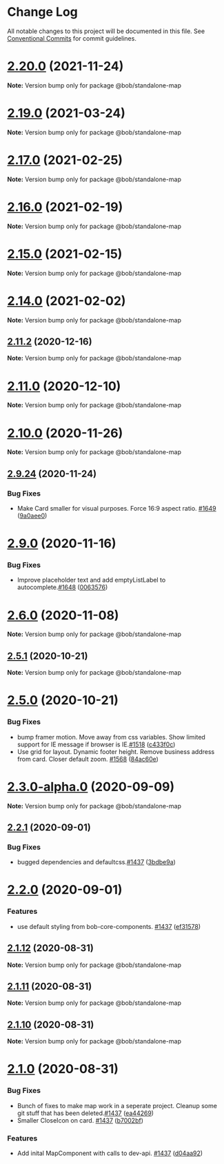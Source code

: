 # Change Log

All notable changes to this project will be documented in this file.
See [Conventional Commits](https://conventionalcommits.org) for commit guidelines.

# [2.20.0](https://ssh.dev.azure.com/v3/bobbbl/WEBAPPS/bob.mittbob.webapp/compare/v2.19.1...v2.20.0) (2021-11-24)

**Note:** Version bump only for package @bob/standalone-map





# [2.19.0](https://ssh.dev.azure.com/v3/bobbbl/WEBAPPS/bob.mittbob.webapp/compare/v2.18.1...v2.19.0) (2021-03-24)

**Note:** Version bump only for package @bob/standalone-map





# [2.17.0](https://ssh.dev.azure.com/v3/bobbbl/WEBAPPS/bob.mittbob.webapp/compare/v2.16.0...v2.17.0) (2021-02-25)

**Note:** Version bump only for package @bob/standalone-map





# [2.16.0](https://ssh.dev.azure.com/v3/bobbbl/WEBAPPS/bob.mittbob.webapp/compare/v2.15.0...v2.16.0) (2021-02-19)

**Note:** Version bump only for package @bob/standalone-map





# [2.15.0](https://ssh.dev.azure.com/v3/bobbbl/WEBAPPS/bob.mittbob.webapp/compare/v2.14.0...v2.15.0) (2021-02-15)

**Note:** Version bump only for package @bob/standalone-map





# [2.14.0](https://ssh.dev.azure.com/v3/bobbbl/WEBAPPS/bob.mittbob.webapp/compare/v2.13.1...v2.14.0) (2021-02-02)

**Note:** Version bump only for package @bob/standalone-map





## [2.11.2](https://ssh.dev.azure.com/v3/bobbbl/WEBAPPS/bob.mittbob.webapp/compare/v2.11.1...v2.11.2) (2020-12-16)

**Note:** Version bump only for package @bob/standalone-map





# [2.11.0](https://ssh.dev.azure.com/v3/bobbbl/WEBAPPS/bob.mittbob.webapp/compare/v2.10.1...v2.11.0) (2020-12-10)

**Note:** Version bump only for package @bob/standalone-map





# [2.10.0](https://ssh.dev.azure.com/v3/bobbbl/WEBAPPS/bob.mittbob.webapp/compare/v2.9.24...v2.10.0) (2020-11-26)

**Note:** Version bump only for package @bob/standalone-map





## [2.9.24](https://ssh.dev.azure.com/v3/bobbbl/WEBAPPS/bob.mittbob.webapp/compare/v2.9.23...v2.9.24) (2020-11-24)


### Bug Fixes

* Make Card smaller for visual purposes. Force 16:9 aspect ratio. [#1649](https://ssh.dev.azure.com/v3/bobbbl/WEBAPPS/bob.mittbob.webapp/issues/1649) ([9a0aee0](https://ssh.dev.azure.com/v3/bobbbl/WEBAPPS/bob.mittbob.webapp/commits/9a0aee02741d8d315678de1d25f109298dc167c6))





# [2.9.0](https://ssh.dev.azure.com/v3/bobbbl/WEBAPPS/bob.mittbob.webapp/compare/v2.8.1...v2.9.0) (2020-11-16)


### Bug Fixes

* Improve placeholder text and add emptyListLabel to autocomplete.[#1648](https://ssh.dev.azure.com/v3/bobbbl/WEBAPPS/bob.mittbob.webapp/issues/1648) ([0063576](https://ssh.dev.azure.com/v3/bobbbl/WEBAPPS/bob.mittbob.webapp/commits/00635765145a23d8fe9258a48a6de07bc6bfa595))





# [2.6.0](https://ssh.dev.azure.com/v3/bobbbl/WEBAPPS/bob.mittbob.webapp/compare/v2.5.1...v2.6.0) (2020-11-08)

**Note:** Version bump only for package @bob/standalone-map





## [2.5.1](https://ssh.dev.azure.com/v3/bobbbl/WEBAPPS/bob.mittbob.webapp/compare/v2.5.0...v2.5.1) (2020-10-21)

**Note:** Version bump only for package @bob/standalone-map





# [2.5.0](https://ssh.dev.azure.com/v3/bobbbl/WEBAPPS/bob.mittbob.webapp/compare/v2.0.3-alpha.2...v2.5.0) (2020-10-21)


### Bug Fixes

* bump framer motion. Move away from css variables. Show limited support for IE message if browser is IE.[#1518](https://ssh.dev.azure.com/v3/bobbbl/WEBAPPS/bob.mittbob.webapp/issues/1518) ([c433f0c](https://ssh.dev.azure.com/v3/bobbbl/WEBAPPS/bob.mittbob.webapp/commits/c433f0cd8c4e503329fdeefa01971f27c34fd72c))
* Use grid for layout. Dynamic footer height. Remove business address from card. Closer default zoom. [#1568](https://ssh.dev.azure.com/v3/bobbbl/WEBAPPS/bob.mittbob.webapp/issues/1568) ([84ac60e](https://ssh.dev.azure.com/v3/bobbbl/WEBAPPS/bob.mittbob.webapp/commits/84ac60e0ed0a684228068d268c6053ee0106e9e0))





# [2.3.0-alpha.0](https://ssh.dev.azure.com/v3/bobbbl/WEBAPPS/bob.mittbob.webapp/compare/v2.0.3-alpha.0...v2.3.0-alpha.0) (2020-09-09)

**Note:** Version bump only for package @bob/standalone-map





## [2.2.1](https://ssh.dev.azure.com/v3/bobbbl/WEBAPPS/bob.mittbob.webapp/compare/v2.2.0...v2.2.1) (2020-09-01)


### Bug Fixes

* bugged dependencies and defaultcss.[#1437](https://ssh.dev.azure.com/v3/bobbbl/WEBAPPS/bob.mittbob.webapp/issues/1437) ([3bdbe9a](https://ssh.dev.azure.com/v3/bobbbl/WEBAPPS/bob.mittbob.webapp/commits/3bdbe9a34dec0a26ae4da96baf88806338f84d7f))





# [2.2.0](https://ssh.dev.azure.com/v3/bobbbl/WEBAPPS/bob.mittbob.webapp/compare/v2.1.12...v2.2.0) (2020-09-01)


### Features

* use default styling from bob-core-components. [#1437](https://ssh.dev.azure.com/v3/bobbbl/WEBAPPS/bob.mittbob.webapp/issues/1437) ([ef31578](https://ssh.dev.azure.com/v3/bobbbl/WEBAPPS/bob.mittbob.webapp/commits/ef31578595b1e762d96119bc79aeee37fe2ea90c))





## [2.1.12](https://ssh.dev.azure.com/v3/bobbbl/WEBAPPS/bob.mittbob.webapp/compare/v2.1.11...v2.1.12) (2020-08-31)

**Note:** Version bump only for package @bob/standalone-map





## [2.1.11](https://ssh.dev.azure.com/v3/bobbbl/WEBAPPS/bob.mittbob.webapp/compare/v2.1.10...v2.1.11) (2020-08-31)

**Note:** Version bump only for package @bob/standalone-map





## [2.1.10](https://ssh.dev.azure.com/v3/bobbbl/WEBAPPS/bob.mittbob.webapp/compare/v2.1.1...v2.1.10) (2020-08-31)

**Note:** Version bump only for package @bob/standalone-map





# [2.1.0](https://dev.azure.com/bobbbl/WEBAPPS/_git/bob.mittbob.webapp/compare/v2.0.3-alpha.0...v2.1.0) (2020-08-31)


### Bug Fixes

* Bunch of fixes to make map work in a seperate project. Cleanup some git stuff that has been deleted.[#1437](https://dev.azure.com/bobbbl/WEBAPPS/_git/bob.mittbob.webapp/issues/1437) ([ea44269](https://dev.azure.com/bobbbl/WEBAPPS/_git/bob.mittbob.webapp/commits/ea442697b96d535305e38ee0a67154cd01946470))
* Smaller CloseIcon on card. [#1437](https://dev.azure.com/bobbbl/WEBAPPS/_git/bob.mittbob.webapp/issues/1437) ([b7002bf](https://dev.azure.com/bobbbl/WEBAPPS/_git/bob.mittbob.webapp/commits/b7002bfb8e8aef0463fcb1041a86d59d4562f00e))


### Features

* Add inital MapComponent with calls to dev-api. [#1437](https://dev.azure.com/bobbbl/WEBAPPS/_git/bob.mittbob.webapp/issues/1437) ([d04aa92](https://dev.azure.com/bobbbl/WEBAPPS/_git/bob.mittbob.webapp/commits/d04aa923f443b21a26b0ebba4364d0f5af257526))
